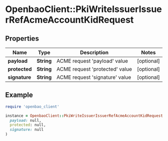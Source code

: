 # OpenbaoClient::PkiWriteIssuerIssuerRefAcmeAccountKidRequest

## Properties

| Name | Type | Description | Notes |
| ---- | ---- | ----------- | ----- |
| **payload** | **String** | ACME request &#39;payload&#39; value | [optional] |
| **protected** | **String** | ACME request &#39;protected&#39; value | [optional] |
| **signature** | **String** | ACME request &#39;signature&#39; value | [optional] |

## Example

```ruby
require 'openbao_client'

instance = OpenbaoClient::PkiWriteIssuerIssuerRefAcmeAccountKidRequest.new(
  payload: null,
  protected: null,
  signature: null
)
```

